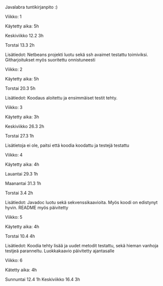 ﻿Javalabra tuntikirjanpito :)


Viikko: 1


Käytetty aika: 5h

Keskiviikko 12.2 3h

Torstai 13.3 2h


Lisätiedot: Netbeans projekti luotu sekä ssh avaimet testattu toimiviksi.
Githarjoitukset myös suoritettu onnistuneesti



Viikko: 2


Käytetty aika: 5h

Torstai 20.3 5h

Lisätiedot: Koodaus aloitettu ja ensimmäiset testit tehty.



Viikko: 3


Käytetty aika: 3h

Keskiviikko 26.3 2h

Torstai 27.3 1h


Lisätietoja ei ole, paitsi että koodia koodattu ja testejä testattu



Viikko: 4


Käytetty aika: 4h

Lauantai 29.3 1h

Maanantai 31.3 1h

Torstai 3.4 2h

Lisätiedot: Javadoc luotu sekä sekvenssikaavioita. Myös koodi on edistynyt hyvin. README myös päivitetty


Viikko: 5


Käytetty aika: 4h

Torstai 10.4 4h

Lisätiedot: Koodia tehty lisää ja uudet metodit testattu, sekä hieman vanhoja testjeä paranneltu. Luokkakaavio päivitetty ajantasalle


Viikko: 6

Kätetty aika: 4h

Sunnuntai 12.4 1h
Keskiviikko 16.4 3h


